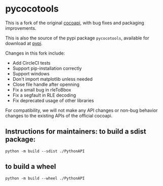 
# pycocotools

This is a fork of the original [cocoapi](https://github.com/cocodataset/cocoapi), with bug fixes and packaging improvements.

This is also the source of the pypi package `pycocotools`, available for download at [pypi](https://pypi.org/project/pycocotools/).

Changes in this fork include:
* Add CircleCI tests
* Support pip-installation correctly
* Support windows
* Don't import matplotlib unless needed
* Close file handle after openning
* Fix a small bug in rleToBbox
* Fix a segfault in RLE decoding
* Fix deprecated usage of other libraries

For compatibility, we will not make any API changes or non-bug behavior changes to the existing APIs of the official cocoapi.

## Instructions for maintainers: to build a sdist package:
```
python -m build --sdist ./PythonAPI
```

## to build a wheel
```
python -m build --wheel ./PythonAPI
```
